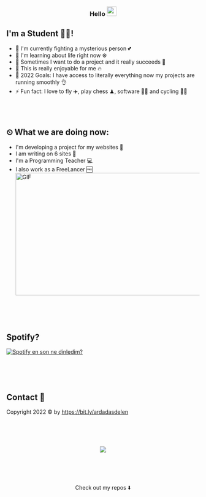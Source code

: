 ### <p align="center">**Hello** <img src="https://media.giphy.com/media/hvRJCLFzcasrR4ia7z/giphy.gif" width="25px">
## I'm a Student 👨‍🎓!
- 🔭 I'm currently fighting a mysterious person 💕
- 🌱 I'm learning about life right now ⚙️
- 👯 Sometimes I want to do a project and it really succeeds 🎨
- 🤔 This is really enjoyable for me 🔥
- 🥅 2022 Goals: I have access to literally everything now my projects are running smoothly 👌
- ⚡ Fun fact: I love to fly ✈️, play chess ♟, software 👨‍💻 and cycling 🚴‍♀️
<br><br><br><br>  
 ## ⏲ What we are doing now:
- I'm developing a project for my websites 🚀
- I am writing on 6 sites 📃
- I'm a Programming Teacher 💻
- I also work as a FreeLancer 🆓
<img align="center" alt="GIF" src="https://github.com/abhisheknaiidu/abhisheknaiidu/blob/master/code.gif?raw=true" width="500" height="320" /><br /><br><br><br><br>
## Spotify?
[![Spotify en son ne dinledim?](https://spotify-github-profile.vercel.app/api/view?uid=su8ifhnt52og805ngstk1hcej&cover_image=true&theme=novatorem&bar_color=1666d0&bar_color_cover=false)](https://open.spotify.com/playlist/5eDSCFxhEJLtrHHoEUUuKA?si=c965cfcdf4da45a5)
<br /><br><br><br><br>
## Contact 📨
Copyright 2022 ©️ by https://bit.ly/ardadasdelen<br /><br><br><br><br><p align="center"><a href="https://www.buymeacoffee.com/aarda"><img src="https://img.buymeacoffee.com/button-api/?text=Buy me a coffee&emoji=&slug=aarda&button_colour=BD5FFF&font_colour=ffffff&font_family=Lato&outline_colour=000000&coffee_colour=FFDD00" /></a><br /><br><br><br><br><p align="center">Check out my repos ⬇️
